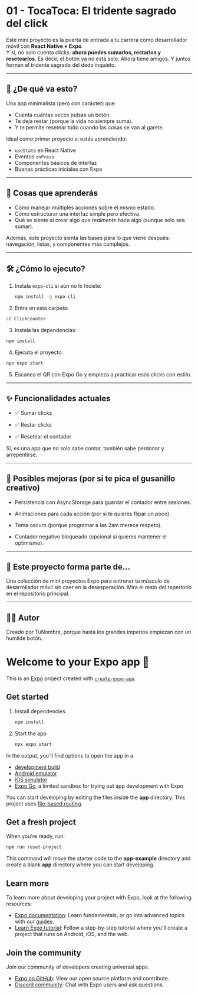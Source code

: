 # 01 - TocaToca: El tridente sagrado del click

Este mini proyecto es la puerta de entrada a tu carrera como desarrollador móvil con **React Native + Expo**.  
Y sí, no solo cuenta clicks: **ahora puedes sumarlos, restarlos y resetearlos**. Es decir, el botón ya no está solo. Ahora tiene amigos. Y juntos forman el tridente sagrado del dedo inquieto.

---

## 🎯 ¿De qué va esto?

Una app minimalista (pero con carácter) que:

- Cuenta cuántas veces pulsas un botón.
- Te deja restar (porque la vida no siempre suma).
- Y te permite resetear todo cuando las cosas se van al garete.

Ideal como primer proyecto si estás aprendiendo:

- `useState` en React Native
- Eventos `onPress`
- Componentes básicos de interfaz
- Buenas prácticas iniciales con Expo

---

## 🧠 Cosas que aprenderás

- Cómo manejar múltiples acciones sobre el mismo estado.
- Cómo estructurar una interfaz simple pero efectiva.
- Qué se siente al crear algo que *realmente* hace algo (aunque solo sea sumar).

Además, este proyecto sienta las bases para lo que viene después: navegación, listas, y componentes más complejos.

---

## 🛠️ ¿Cómo lo ejecuto?

1. Instala `expo-cli` si aún no lo hiciste:

   ```bash
   npm install -g expo-cli
   ```
2. Entra en esta carpeta:

```bash
cd ClickCounter
```

3. Instala las dependencias:

```bash
npm install
```

4. Ejecuta el proyecto: 

```bash
npx expo start
```

5. Escanea el QR con Expo Go y empieza a practicar esos clicks con estilo.




---

## ✨ Funcionalidades actuales

- ✅ Sumar clicks

- ✅ Restar clicks

- ✅ Resetear el contador


Sí, es una app que no solo sabe contar, también sabe perdonar y arrepentirse.


---

## 🔮 Posibles mejoras (por si te pica el gusanillo creativo)

- Persistencia con AsyncStorage para guardar el contador entre sesiones.

- Animaciones para cada acción (por si te quieres flipar un poco).

- Tema oscuro (porque programar a las 2am merece respeto).

- Contador negativo bloqueado (opcional si quieres mantener el optimismo).



---

## 📁 Este proyecto forma parte de...

Una colección de mini proyectos Expo para entrenar tu músculo de desarrollador móvil sin caer en la desesperación.
Mira el resto del repertorio en el repositorio principal.


---

## 👨‍💻 Autor

Creado por TuNombre, porque hasta los grandes imperios empiezan con un humilde botón.




# Welcome to your Expo app 👋

This is an [Expo](https://expo.dev) project created with [`create-expo-app`](https://www.npmjs.com/package/create-expo-app).

## Get started

1. Install dependencies

   ```bash
   npm install
   ```

2. Start the app

   ```bash
   npx expo start
   ```

In the output, you'll find options to open the app in a

- [development build](https://docs.expo.dev/develop/development-builds/introduction/)
- [Android emulator](https://docs.expo.dev/workflow/android-studio-emulator/)
- [iOS simulator](https://docs.expo.dev/workflow/ios-simulator/)
- [Expo Go](https://expo.dev/go), a limited sandbox for trying out app development with Expo

You can start developing by editing the files inside the **app** directory. This project uses [file-based routing](https://docs.expo.dev/router/introduction).

## Get a fresh project

When you're ready, run:

```bash
npm run reset-project
```

This command will move the starter code to the **app-example** directory and create a blank **app** directory where you can start developing.

## Learn more

To learn more about developing your project with Expo, look at the following resources:

- [Expo documentation](https://docs.expo.dev/): Learn fundamentals, or go into advanced topics with our [guides](https://docs.expo.dev/guides).
- [Learn Expo tutorial](https://docs.expo.dev/tutorial/introduction/): Follow a step-by-step tutorial where you'll create a project that runs on Android, iOS, and the web.

## Join the community

Join our community of developers creating universal apps.

- [Expo on GitHub](https://github.com/expo/expo): View our open source platform and contribute.
- [Discord community](https://chat.expo.dev): Chat with Expo users and ask questions.
